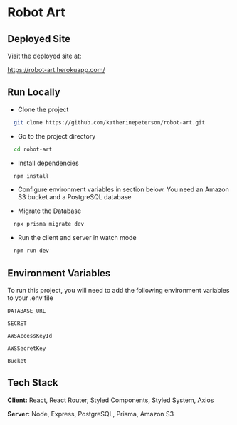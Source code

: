 
# Robot Art

## Deployed Site

Visit the deployed site at:

https://robot-art.herokuapp.com/
  
## Run Locally

- Clone the project

```bash
  git clone https://github.com/katherinepeterson/robot-art.git
```

- Go to the project directory

```bash
  cd robot-art
```

- Install dependencies

```bash
  npm install
```

- Configure environment variables in section below. You need an Amazon S3 bucket and a PostgreSQL database

- Migrate the Database

```bash
  npx prisma migrate dev
```

- Run the client and server in watch mode

```bash
  npm run dev
```

  
## Environment Variables

To run this project, you will need to add the following environment variables to your .env file

`DATABASE_URL` 

`SECRET`

`AWSAccessKeyId`

`AWSSecretKey`

`Bucket`

  
## Tech Stack

**Client:** React, React Router, Styled Components, Styled System, Axios

**Server:** Node, Express, PostgreSQL, Prisma, Amazon S3

  